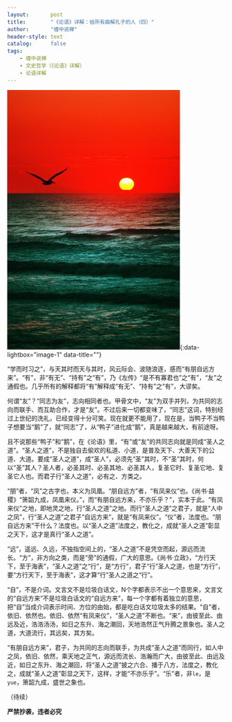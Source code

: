 ```yaml
---
layout:       post
title:        "《论语》详解：给所有曲解孔子的人（四）"
author:       "缠中说禅"
header-style: text
catalog:      false
tags:
    - 缠中说禅
    - 文史哲学（《论语》详解）
    - 论语详解
---
```


[![](/img/czsc/20061015-0340.png)](/img/czsc/20061015-0340.png){:data-lightbox="image-1" data-title=""}



“学而时习之”，与天其时而天与其时，风云际会、波随浪逐，感而“有朋自远方来”。“有”，非“有无”、“持有”之“有”，乃《左传》“是不有寡君也”之“有”，“友”之通假也。几乎所有的解释都将“有”解释成“有无”、“持有”之“有”，大谬矣。



何谓“友”？“同志为友”，志向相同者也。甲骨文中，“友”为双手并列，为共同的志向而联手、而互助合作，才是“友”。不过后来一切都变味了，“同志”这词，特别经过上世纪的洗礼，已经变得十分可笑。现在就更不能用了，现在是，当鸭子不当鸭子想要当“鹅”了，就“同志”了，从“鸭子”进化成“鹅”，真是越来越大，有前途呀。



且不说那些“鸭子”和“鹅”，在《论语》里，“有”或“友”的共同志向就是同成“圣人之道”。“圣人之道”，不是独自去偷欢的私道、小道，是普及天下、大善天下的公道、大道。要成“圣人之道”，成“圣人”，必须先“圣”其时，不“圣”其时，何以“圣”其人？圣人者，必圣其时、必圣其地、必圣其人，复圣它时、复圣它地、复圣它人也。而君子行“圣人之道”，必有之、方类之。



“朋”者，“凤”之古字也，本义为凤凰。“朋自远方”者，“有凤来仪”也。《尚书·益稷》“箫韶九成，凤凰来仪。”，而“有朋自远方来，不亦乐乎？”，实本于此。“有凤来仪”之地，即地灵之地，行“圣人之道”之地。而行“圣人之道”之君子，就是“人中之凤”，行“圣人之道”之君子“自远方来”，就是“有凤来仪”。“仪”者，法度也。“朋自远方来”干什么？法度也。以“圣人之道”法度之，教化之，成就“圣人之道”彰显之天下，这才是真行“圣人之道”。



“远”，遥远、久远，不独指空间上的，“圣人之道”不是凭空而起，源远而流长。“方”，非方向之类，而是“旁”的通假，广大的意思。《尚书·立政》，“方行天下，至于海表”，“圣人之道”之“行”，是“方行”，君子“行”圣人之道，也是“方行”，要“方行天下，至于海表”，这才算“行”圣人之道之“行”。



“自”，不是介词。文言文不是垃圾白话文，N个字都表示不出一个意思来，文言文的“自远方来”不是垃圾白话文的“自远方来”，每一个字都有着独立的意思，把“自”当成介词表示时间、方位的由始，都是吃白话文垃圾太多的结果。“自”者，依旧、依然也。依旧、依然“有凤来仪”，“圣人之道”不断也。“来”，由彼至此、由远及近，浩浩汤汤，如日之东升、海之潮回，天地浩然正气升腾之景象也。圣人之道，大道流行，其远矣，其方矣。



“有朋自远方来”，君子，为共同的志向而联手，为共成“圣人之道”而同行，如人中之凤，依旧、依然，乘天地之正气，源远而流长、浩瀚而广大，由彼至此、由远及近，如日之东升、海之潮回，将“圣人之道”披之六合、播于八方，法度之，教化之，成就“圣人之道”彰显之天下，这样，才能“不亦乐乎”。“乐”者，非`le`，是`yue`，箫韶九成，盛世之象也。



（待续）



**严禁抄袭，违者必究**
